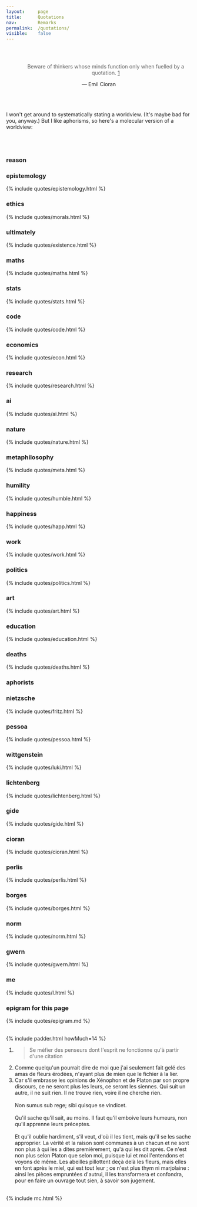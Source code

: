 ```yaml
---
layout: 	page
title: 		Quotations
nav: 		Remarks
permalink: 	/quotations/
visible:	false
---
```


<div align="center" style="padding-top: 30px;">
	<blockquote style="border-left: none;">
		Beware of thinkers whose minds function only when fuelled by a quotation. <a href="#fn:1" id="fnref:1">1</a>
	</blockquote>
	— Emil Cioran
</div>
<br><br><br>

I won't get around to systematically stating a worldview. (It's maybe bad for you, anyway.) But I like aphorisms, so here's a molecular version of a worldview:

<br><br>


<style>		ul { list-style-type: none; } 	</style>


<div class="accordion">
	<h3>reason</h3>
	<div>
		<div class="accordion">
			<h3>epistemology</h3>
			<div>	
			{%	include quotes/epistemology.html	%}
			</div>
			<h3>ethics</h3>
			<div>		
			{%	include quotes/morals.html	%}
			</div>
			<h3>ultimately</h3>
			<div>	
			{%	include quotes/existence.html	%}
			</div>
			<h3>maths</h3>
			<div>			
			{%	include quotes/maths.html	%}
			</div>
			<h3>stats</h3>
			<div>			
			{%	include quotes/stats.html	%}
			</div>
			<h3>code</h3>
			<div>			
			{%	include quotes/code.html	%}
			</div>
			<h3>economics</h3>
			<div>		
			{%	include quotes/econ.html	%}
			</div>
			<h3>research</h3>
			<div>		
			{%	include quotes/research.html	%}
			</div>
			<h3>ai</h3>
			<div>		
			{%	include quotes/ai.html	%}
			</div>
			<h3>nature</h3>
			<div>		
			{%	include quotes/nature.html	%}
			</div>
			<h3>metaphilosophy</h3>
			<div>
			{%	include quotes/meta.html	%}
			</div>
			<h3>humility</h3>
			<div>		
			{%	include quotes/humble.html	%}
			</div>
		</div>
	</div>
	<!--  -->
	<h3>happiness</h3>
			<div>	
			{%	include quotes/happ.html	%}
			</div>
	<h3>work</h3>
			<div>		
			{%	include quotes/work.html	%}
			</div>
	<!-- <h3>briefs</h3>
			<div>	
			{%	include quotes/tersely.html	%}
			</div> -->
	<h3>politics</h3>
			<div>	
			{%	include quotes/politics.html	%}
			</div>
	<h3>art</h3>
			<div>		
			{%	include quotes/art.html		%}
			</div>
	<h3>education</h3>
			<div>		
			{%	include quotes/education.html		%}
			</div>
	<!--  -->
	<h3>deaths</h3>
			<div>	
			{%	include quotes/deaths.html	%}
			</div>
	<h3>aphorists</h3>
	<div>
		<div class="accordion">
			<h3>nietzsche</h3>
			<div>
			{%	include quotes/fritz.html	%}
			</div>
			<h3>pessoa</h3>
			<div>
			{%		include quotes/pessoa.html	%}
			</div>
			<h3>wittgenstein</h3>
			<div>
			{% include quotes/luki.html	%}
			</div>
			<h3>lichtenberg</h3>
			<div>
			{%	include quotes/lichtenberg.html	%}
			</div>
			<h3>gide</h3>
			<div>
			{%		include quotes/gide.html	%}
			</div>
			<h3>cioran</h3>
			<div>
			{%		include quotes/cioran.html	%}
			</div>
			<h3>perlis</h3>
			<div>
			{%		include quotes/perlis.html	%}
			</div>
			<h3>borges</h3>
			<div>
			{%		include quotes/borges.html	%}
			</div>
			<h3>norm</h3>
			<div>
			{%	include quotes/norm.html	%}
			</div>
			<h3>gwern</h3>
			<div>
			{%		include quotes/gwern.html	%}
			</div>
			<h3>me</h3>
			<div>	
			{%		include quotes/I.html		%}
			</div>
			<h3>epigram for this page</h3>
			<div>
			{%		include quotes/epigram.md		%}</div>
		<br>	
		</div>
	</div>
</div>


{%	include padder.html 	howMuch=14	%}



<div class="footnotes">
	<ol>
	    <li class="footnote" id="fn:1">
	        <blockquote>Se méfier des penseurs dont l'esprit ne fonctionne qu'à partir d'une citation</blockquote>
	    </li>
	 <!--    <li class="footnote" id="fn:2">
			<blockquote>Generally we strive to acquire one mental stance, one genre of views for all situations and events: we usually call that a 'philosophical' frame of mind. But, to enrich your knowledge, rather than making yourself uniform, you might listen to the soft voice of different situations... In so doing, we share the lives and natures of many others, by not acting like a rigid, invariable, singular atom.</blockquote>
			<div align="center">— Nietzsche</div><br>
		</li> -->
	    <li class="footnote" id="fn:3">
			Comme quelqu'un pourrait dire de moi que j'ai seulement fait gelé des amas de fleurs érodées, n'ayant plus de mien que le fichier à la lier.
		</li>
		<!--  -->
	    <li class="footnote" id="fn:4">
			Car s'il embrasse les opinions de Xénophon et de Platon par son propre discours, ce ne seront plus les leurs, ce seront les siennes. Qui suit un autre, il ne suit rien. Il ne trouve rien, voire il ne cherche rien.
			<br><br>
			Non sumus sub rege; sibi quisque se vindicet.
			<br><br> 
			Qu'il sache qu'il sait, au moins. Il faut qu'il emboive leurs humeurs, non qu'il apprenne leurs préceptes.
			<br><br>
			Et qu'il oublie hardiment, s'il veut, d'où il les tient, mais qu'il se les sache approprier. La vérité et la raison sont communes à un chacun et ne sont non plus à qui les a dites premièrement, qu'à qui les dit après. Ce n'est non plus selon Platon que selon moi, puisque lui et moi l'entendons et voyons de même. Les abeilles pillottent deçà delà les fleurs, mais elles en font après le miel, qui est tout leur ; ce n'est plus thym ni marjolaine : ainsi les pièces empruntées d'autrui, il les transformera et confondra, pour en faire un ouvrage tout sien, à savoir son jugement.<br><br>
		</li>
	</ol>
</div>



{%    include mc.html  %}

